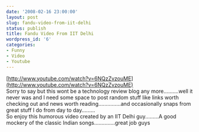 ```yaml
---
date: '2008-02-16 23:00:00'
layout: post
slug: fandu-video-from-iit-delhi
status: publish
title: Fandu Video From IIT Delhi
wordpress_id: '6'
categories:
- Funny
- Video
- Youtube
---
```


[http://www.youtube.com/watch?v=6NQzZvzouME](http://www.youtube.com/watch?v=6NQzZvzouME)  
Sorry to say but this wont be a technology review blog any more..........well it never was and I need some space to post random stuff like links worth checking out and news worth reading...............and occasionally snaps from great stuff I do from day to day.........  
So enjoy this humorous video created by an IIT Delhi guy.........A good mockery of the classic Indian songs..............great job guys
